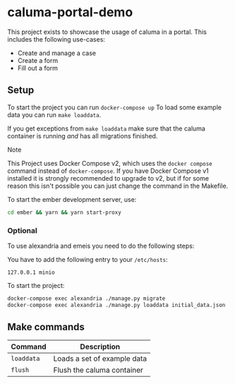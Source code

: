 # caluma-portal-demo

This project exists to showcase the usage of caluma in a portal.
This includes the following use-cases:
- Create and manage a case
- Create a form 
- Fill out a form

## Setup
To start the project you can run `docker-compose up`
To load some example data you can run `make loaddata`.

If you get exceptions from `make loaddata` make sure that the caluma container
is running *and* has all migrations finished.

> [!NOTE]
> This Project uses Docker Compose v2, which uses the `docker compose` command instead of `docker-compose`. If you have Docker Compose v1 installed it is strongly recommended to upgrade to v2, but if for some reason this isn't possible you can just change the command in the Makefile.

To start the ember development server, use:
```bash
cd ember && yarn && yarn start-proxy
```

### Optional

To use alexandria and emeis you need to do the following steps:

You have to add the following entry to your `/etc/hosts`:
```
127.0.0.1 minio
```

To start the project:
```bash
docker-compose exec alexandria ./manage.py migrate
docker-compose exec alexandria ./manage.py loaddata initial_data.json
```

## Make commands

| Command                 | Description                                        |
| ----------------------- | -------------------------------------------------- |
| `loaddata`              | Loads a set of example data                        |
| `flush`                 | Flush the caluma container                         |
